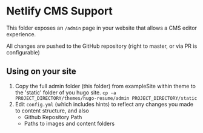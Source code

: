 # Netlify CMS Support

This folder exposes an `/admin` page in your website that allows a CMS editor experience.

All changes are pushed to the GitHub repository (right to master, or via PR is configurable)

## Using on your site

1) Copy the full admin folder (this folder) from exampleSite within theme to the 'static' folder of you hugo site.
`cp -a PROJECT_DIRECTORY/themes/hugo-resume/admin PROJECT_DIRECTORY/static`
2) Edit `config.yml` (which includes hints) to reflect any changes you made to content structure, and also
	- Github Repository Path
	- Paths to images and content folders
